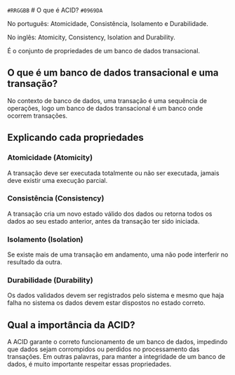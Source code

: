 `#RRGGBB`	# O que é ACID? `#0969DA`

No português: Atomicidade, Consistência, Isolamento e Durabilidade.

No inglês: Atomicity, Consistency, Isolation and Durability.

É o conjunto de propriedades de um banco de dados transacional.

## O que é um banco de dados transacional e uma transação?

No contexto de banco de dados, uma transação é uma sequência de operações, logo um banco de dados transacional é um banco onde ocorrem transações.

## Explicando cada propriedades

### Atomicidade (Atomicity)

A transação deve ser executada totalmente ou não ser executada, jamais deve existir uma execução parcial.

### Consistência (Consistency)

A transação cria um novo estado válido dos dados ou retorna todos os dados ao seu estado anterior, antes da transação ter sido iniciada.

### Isolamento (Isolation)

Se existe mais de uma transação em andamento, uma não pode interferir no resultado da outra.

### Durabilidade (Durability)

Os dados validados devem ser registrados pelo sistema e mesmo que haja falha no sistema os dados devem estar dispostos no estado correto.

## Qual a importância da ACID?

A ACID garante o correto funcionamento de um banco de dados, impedindo que dados sejam corrompidos ou perdidos no processamento das transações. Em outras palavras, para manter a integridade de um banco de dados, é muito importante respeitar essas propriedades.
